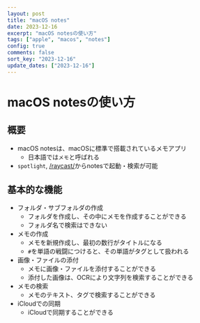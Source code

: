 ```yaml
---
layout: post
title: "macOS notes"
date: 2023-12-16
excerpt: "macOS notesの使い方"
tags: ["apple", "macos", "notes"]
config: true
comments: false
sort_key: "2023-12-16"
update_dates: ["2023-12-16"]
---
```


# macOS notesの使い方

## 概要
 - macOS notesは、macOSに標準で搭載されているメモアプリ
   - 日本語では`メモ`と呼ばれる
 - `spotlight`, [/raycast/](/raycast/)からnotesで起動・検索が可能

## 基本的な機能
 - フォルダ・サブフォルダの作成
   - フォルダを作成し、その中にメモを作成することができる
   - フォルダ名で検索はできない
 - メモの作成
   - メモを新規作成し、最初の数行がタイトルになる
   - `#`を単語の戦闘につけると、その単語がタグとして扱われる
 - 画像・ファイルの添付
   - メモに画像・ファイルを添付することができる
   - 添付した画像は、OCRにより文字列を検索することができる
 - メモの検索
   - メモのテキスト、タグで検索することができる
 - iCloudでの同期
   - iCloudで同期することができる
